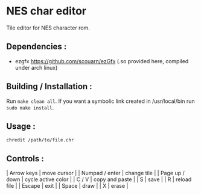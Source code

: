 # NES char editor

Tile editor for NES character rom.


## Dependencies :
- ezgfx https://github.com/scouarn/ezGfx
	(.so provided here, compiled under arch linux)


## Building / Installation :
Run `make clean all`. If you want a symbolic link created in /usr/local/bin run `sudo make install`. 


## Usage :

`chredit /path/to/file.chr`


## Controls :

| Arrow keys 		| move cursor |
| Numpad / enter 	| change tile |
| Page up / down 	| cycle active color |
| C / V 		 	| copy and paste |
| S 			 	| save |
| R 			 	| reload file |
| Escape 		 	| exit |
| Space 		 	| draw |
| X 			 	| erase |